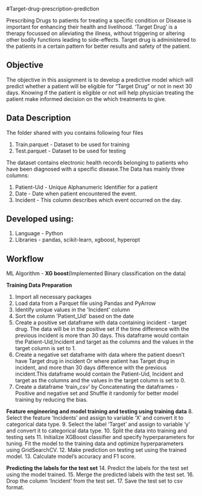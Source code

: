 #Target-drug-prescription-prediction

Prescribing Drugs to patients for treating a specific condition or Disease is important for enhancing their health and livelihood. ‘Target Drug’ is a therapy focussed on alleviating the illness, without triggering or altering other bodily functions leading to side-effects. Target drug is administered to the patients in a certain pattern for better results and safety of the patient.

**Objective**
----------------
The objective in this assignment is to develop a predictive model which will predict whether a patient will be eligible for “Target Drug” or not in next 30 days. Knowing  if the patient is eligible or not will help physician treating the patient make informed decision on the which treatments to give.

Data Description 
----------------
The folder shared with you contains following four files
1) Train.parquet - Dataset to be used for training
2) Test.parquet - Dataset to be used for testing

The dataset contains electronic health records belonging to patients who have been diagnosed with a specific disease.The Data has mainly three columns:


1) Patient-Uid - Unique Alphanumeric Identifier for a patient
2) Date - Date when patient encountered the event.
3) Incident - This column describes which event occurred on the day.


Developed using: 
----------------
1. Language - Python
2. Libraries - pandas, scikit-learn, xgboost, hyperopt

Workflow
---------
ML Algorithm - **XG boost**(Implemented Binary classification on the data)

**Training Data Preparation**
1. Import all necessary packages
2. Load data from a Parquet file using Pandas and PyArrow
3. Identify unique values in the 'Incident' column
4. Sort the column 'Patient_Uid' based on the date
5. Create a positive set dataframe with data containing incident - target drug. The data will be in the positive set if the time difference with the previous incident is more than 30 days. This dataframe would contain the Patient-Uid,Incident and target as the columns and the values in the target column is set to 1.
6. Create a negative set dataframe with data where the patient doesn’t have Target drug in incident Or where patient has Target drug in incident, and more than 30 days difference with the previous incident.This dataframe would contain the Patient-Uid, Incident and target as the columns and the values in the target column is set to 0.
7. Create a dataframe ‘train_csv’ by Concatenating the dataframes - Positive and negative set and
Shuffle it randomly for better model training by reducing the bias.

**Feature engineering and model training and testing using training data**
8. Select the feature ‘Incidents’ and assign to variable ‘X’ and convert it to categorical data type.
9. Select the label ‘Target’ and assign to variable ‘y’ and convert it to categorical data type.
10. Split the data into training and testing sets 
11. Initialize XGBoost classifier and specify hyperparameters for tuning. Fit the model to the training data and optimize hyperparameters using GridSearchCV.
12. Make prediction on testing set using the trained model.
13. Calculate model’s accuracy and F1 score.

**Predicting the labels for the test set**
14. Predict the labels for the test set using the model trained.
15. Merge the predicted labels with the test set.
16. Drop the column ‘Incident’ from the test set.
17. Save the test set to csv format.
